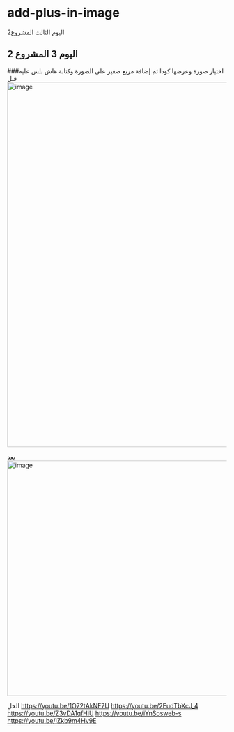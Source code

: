 # add-plus-in-image
اليوم الثالث المشروع2
## اليوم 3 المشروع 2
###اختيار صورة وعرضها كودا ثم إضافة مربع صغير على الصورة وكتابة هاش بلس عليه 
قبل
<img width="865" height="836" alt="image" src="https://github.com/user-attachments/assets/b23129a2-2bab-4801-be54-5292814b7f75" />


بعد
<img width="865" height="539" alt="image" src="https://github.com/user-attachments/assets/24b05121-33a8-400a-a280-02fb7a790626" />


الحل
https://youtu.be/1O72tAkNF7U
https://youtu.be/2EudTbXcJ_4
https://youtu.be/Z3vDA1qfHiU
https://youtu.be/iYnSosweb-s
https://youtu.be/IZkb9m4Hv9E

